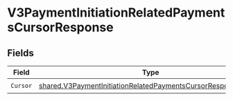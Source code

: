 # V3PaymentInitiationRelatedPaymentsCursorResponse


## Fields

| Field                                                                                                                                                 | Type                                                                                                                                                  | Required                                                                                                                                              | Description                                                                                                                                           |
| ----------------------------------------------------------------------------------------------------------------------------------------------------- | ----------------------------------------------------------------------------------------------------------------------------------------------------- | ----------------------------------------------------------------------------------------------------------------------------------------------------- | ----------------------------------------------------------------------------------------------------------------------------------------------------- |
| `Cursor`                                                                                                                                              | [shared.V3PaymentInitiationRelatedPaymentsCursorResponseCursor](../../../pkg/models/shared/v3paymentinitiationrelatedpaymentscursorresponsecursor.md) | :heavy_check_mark:                                                                                                                                    | N/A                                                                                                                                                   |